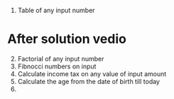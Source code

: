 1. Table of any input number

# After solution vedio
2. Factorial of any input number
4.  Fibnocci numbers on input
5.  Calculate income tax on any value of input amount
6.  Calculate the age from the date of birth till today
7.  


